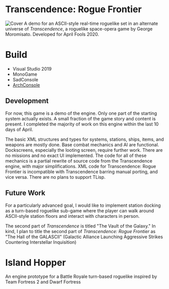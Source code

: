 # Transcendence: Rogue Frontier
![Cover](https://github.com/INeedAUniqueUsername/TranscendenceRL/blob/master/TranscendenceRL/Preview/TitleScreen.PNG)
A demo for an ASCII-style real-time roguelike set in an alternate universe of *Transcendence*, a roguelike space-opera game by George Moromisato. Developed for April Fools 2020.

# Build
- Visual Studio 2019
- MonoGame
- SadConsole
- [ArchConsole](https://github.com/INeedAUniqueUsername/ArchConsole)

## Development
For now, this game is a demo of the engine. Only one part of the starting system actually exists. A small fraction of the game story and content is present. I completed the majority of work on this engine within the last 10 days of April.

The basic XML structures and types for systems, stations, ships, items, and weapons are mostly done. Base combat mechanics and AI are functional. Dockscreens, especially the looting screen, require further work. There are no missions and no exact UI implemented. The code for all of these mechanics is a partial rewrite of source code from the Transcendence engine, with major simplifications. XML code for Transcendence: Rogue Frontier is incompatible with Transcendence barring manual porting, and vice versa. There are no plans to support TLisp.

## Future Work
For a particularly advanced goal, I would like to implement station docking as a turn-based roguelike sub-game where the player can walk around ASCII-style station floors and interact with characters in person.

The second part of *Transcendence* is titled "The Vault of the Galaxy." In kind, I plan to title the second part of *Transcendence: Rogue Frontier* as "The Hall of the GALASCII" (Galactic Alliance Launching Aggressive Strikes Countering Interstellar Inquisition)

# Island Hopper
An engine prototype for a Battle Royale turn-based roguelike inspired by Team Fortress 2 and Dwarf Fortress
